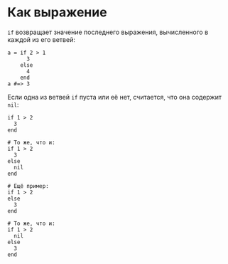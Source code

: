 # Как выражение

`if` возвращает значение последнего выражения, вычисленного в каждой из его ветвей:

```crystal
a = if 2 > 1
      3
    else
      4
    end
a #=> 3
```

Если одна из ветвей `if` пуста или её нет, считается, что она содержит `nil`:


```crystal
if 1 > 2
  3
end

# То же, что и:
if 1 > 2
  3
else
  nil
end

# Ещё пример:
if 1 > 2
else
  3
end

# То же, что и:
if 1 > 2
  nil
else
  3
end
```
